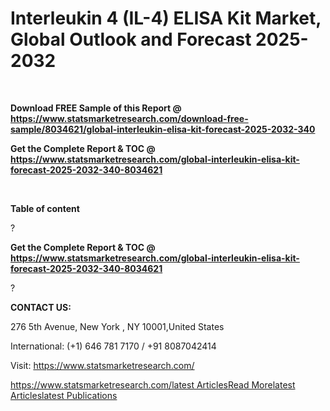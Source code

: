 <h1>Interleukin 4 (IL-4) ELISA Kit Market, Global Outlook and Forecast 2025-2032</h1><br/><p><strong>Download FREE Sample of this Report @ <a href="https://www.statsmarketresearch.com/download-free-sample/8034621/global-interleukin-elisa-kit-forecast-2025-2032-340">https://www.statsmarketresearch.com/download-free-sample/8034621/global-interleukin-elisa-kit-forecast-2025-2032-340</a></strong></p>
 
 
 
 <div><b>Get the Complete Report & TOC @ <a href="https://www.statsmarketresearch.com/global-interleukin-elisa-kit-forecast-2025-2032-340-8034621">https://www.statsmarketresearch.com/global-interleukin-elisa-kit-forecast-2025-2032-340-8034621</a></b></div>
 
 
 
 <p><br />
 
 <b>Table of content</b></p>
 
 
 
 <p>? </p>
 
 
 
 <div><b>Get the Complete Report & TOC @ <a href="https://www.statsmarketresearch.com/global-interleukin-elisa-kit-forecast-2025-2032-340-8034621">https://www.statsmarketresearch.com/global-interleukin-elisa-kit-forecast-2025-2032-340-8034621</a></b></div>
 
 
 
 <p>? </p>
 
 
 
 <p><b>CONTACT US:</b><br />
 
 276 5th Avenue, New York , NY 10001,United States<br />
 
 International: (+1) 646 781 7170 / +91 8087042414<br />
 
 Visit: <a href="https://www.statsmarketresearch.com/">https://www.statsmarketresearch.com/</a><br />
 
 <a href="https://gyeongbokgung.com">https://www.statsmarketresearch.com/</a><a href="https://hallyeomaritime.com">latest Articles</a><a href="https://jingwansa.com">Read More</a><a href="https://nguoiviet.jp/">latest Articles</a><a href="https://www.intelmarketresearch.com/">latest Publications</a></p>